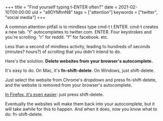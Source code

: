 +++
title = "Find yourself typing t-ENTER often?"
date = 2021-02-10T00:00:00
uid = "a9DYMhnN8"
tags = ["attention"]
keywords = ["twitter", "social media"]
+++

 A common attention pitfall is to mindless type cmd-t t ENTER. cmd-t creates a new tab. "t" autocompletes to twitter.com. ENTER. Four keystrokes and you're scrolling. "r" for reddit. "f" for facebook. etc.

Less than a second of mindless activity, leading to hundreds of seconds (minutes? hours?) of scrolling that you didn't intend to do.

Here's the solution. **Delete websites from your browser's autocomplete.**

It's easy to do. On Mac, it's **fn-shift-delete**. On Windows, just shift-delete.

Just select the website from Chrome's dropdown and press fn-shift-delete, and the website is removed from your browser's autocomplete.

[In Firefox, it's even easier](https://support.mozilla.org/en-US/kb/remove-websites-address-bar-suggestions): just press shift-delete.

Eventually the websites will make them back into your autocomplete, but it will take awhile for this to happen. And when it does, now you know what to do: fn-shift-delete.
